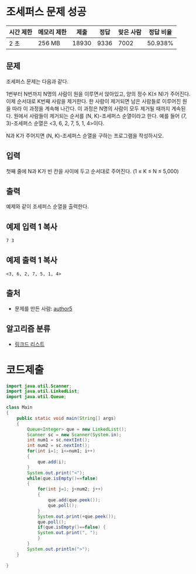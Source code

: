 # 조세퍼스 문제 성공

| 시간 제한 | 메모리 제한 | 제출  | 정답 | 맞은 사람 | 정답 비율 |
| --------- | ----------- | ----- | ---- | --------- | --------- |
| 2 초      | 256 MB      | 18930 | 9336 | 7002      | 50.938%   |

## 문제

조세퍼스 문제는 다음과 같다.

1번부터 N번까지 N명의 사람이 원을 이루면서 앉아있고, 양의 정수 K(≤ N)가 주어진다. 이제 순서대로 K번째 사람을 제거한다. 한 사람이 제거되면 남은 사람들로 이루어진 원을 따라 이 과정을 계속해 나간다. 이 과정은 N명의 사람이 모두 제거될 때까지 계속된다. 원에서 사람들이 제거되는 순서를 (N, K)-조세퍼스 순열이라고 한다. 예를 들어 (7, 3)-조세퍼스 순열은 <3, 6, 2, 7, 5, 1, 4>이다.

N과 K가 주어지면 (N, K)-조세퍼스 순열을 구하는 프로그램을 작성하시오.

## 입력

첫째 줄에 N과 K가 빈 칸을 사이에 두고 순서대로 주어진다. (1 ≤ K ≤ N ≤ 5,000)

## 출력

예제와 같이 조세퍼스 순열을 출력한다.

## 예제 입력 1 복사

```
7 3
```

## 예제 출력 1 복사

```
<3, 6, 2, 7, 5, 1, 4>
```

## 출처

- 문제를 만든 사람: [author5](https://www.acmicpc.net/user/author5)

## 알고리즘 분류

- [링크드 리스트](https://www.acmicpc.net/problem/tag/%EB%A7%81%ED%81%AC%EB%93%9C%20%EB%A6%AC%EC%8A%A4%ED%8A%B8)

# 코드제출

```java
import java.util.Scanner;
import java.util.LinkedList;
import java.util.Queue;

class Main
{
	public static void main(String[] args)
	{
		Queue<Integer> que = new LinkedList(); 
		Scanner sc = new Scanner(System.in);
		int num1 = sc.nextInt();
		int num2 = sc.nextInt();
		for(int i=1; i<=num1; i++)
		{
			que.add(i);
		}
		System.out.print("<");
		while(que.isEmpty()==false)
		{
			for(int j=1; j<num2; j++)
			{
				que.add(que.peek());
				que.poll();
			}
			System.out.print(+que.peek());
			que.poll();
			if(que.isEmpty()==false) {
			System.out.print(", ");
			}
		}
		System.out.println(">");
	}
	
}
```

